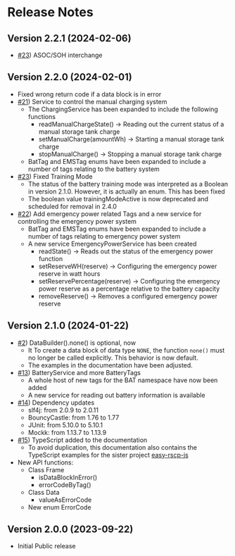 # Release Notes

## Version 2.2.1 (2024-02-06)
- [#23](https://github.com/jnk-cons/easy-rscp/issues/23)) ASOC/SOH interchange

## Version 2.2.0 (2024-02-01)
- Fixed wrong return code if a data block is in error
- [#21](https://github.com/jnk-cons/easy-rscp/issues/21)) Service to control the manual charging system
  - The ChargingService has been expanded to include the following functions
    - readManualChargeState() -> Reading out the current status of a manual storage tank charge
    - setManualCharge(amountWh) -> Starting a manual storage tank charge
    - stopManualCharge() -> Stopping a manual storage tank charge
  - BatTag and EMSTag enums have been expanded to include a number of tags relating to the battery system 
- [#23](https://github.com/jnk-cons/easy-rscp/issues/23)) Fixed Training Mode
  - The status of the battery training mode was interpreted as a Boolean in version 2.1.0. However, it is actually an enum. This has been fixed
  - The boolean value trainingModeActive is now deprecated and scheduled for removal in 2.4.0
- [#22](https://github.com/jnk-cons/easy-rscp/issues/22)) Add emergency power related Tags and a new service for controlling the emergency power system
  - BatTag and EMSTag enums have been expanded to include a number of tags relating to emergency power system
  - A new service EmergencyPowerService has been created
    - readState() -> Reads out the status of the emergency power function
    - setReserveWH(reserve) -> Configuring the emergency power reserve in watt hours
    - setReservePercentage(reserve) -> Configuring the emergency power reserve as a percentage relative to the battery capacity
    - removeReserve() -> Removes a configured emergency power reserve

## Version 2.1.0 (2024-01-22)

- [#2](https://github.com/jnk-cons/easy-rscp/issues/2)) DataBuilder().none() is optional, now
  - It To create a data block of data type `NONE`, the function `none()` must no longer be called explicitly. This behavior is now default.
  - The examples in the documentation have been adjusted.
- [#13](https://github.com/jnk-cons/easy-rscp/issues/13)) BatteryService and more BatteryTags
  - A whole host of new tags for the BAT namespace have now been added
  - A new service for reading out battery information is available
- [#14](https://github.com/jnk-cons/easy-rscp/issues/14)) Dependency updates
  - slf4j: from 2.0.9 to 2.0.11
  - BouncyCastle: from 1.76 to 1.77
  - JUnit: from 5.10.0 to 5.10.1
  - Mockk: from 1.13.7 to 1.13.9
- [#15](https://github.com/jnk-cons/easy-rscp/issues/15)) TypeScript added to the documentation
  - To avoid duplication, this documentation also contains the TypeScript examples for the sister project [easy-rscp-js](https://github.com/jnk-cons/easy-rscp-js)
- New API functions:
  - Class Frame
    - isDataBlockInError()
    - errorCodeByTag()
  - Class Data
    - valueAsErrorCode
  - New enum ErrorCode

## Version 2.0.0 (2023-09-22)

- Initial Public release
